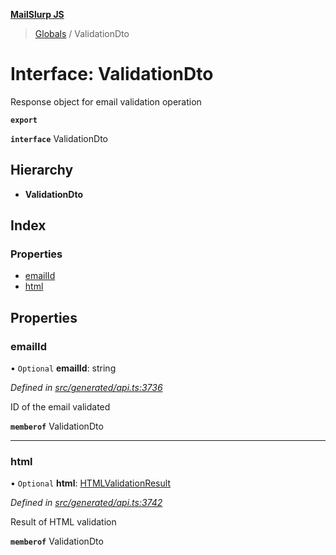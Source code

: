 **[MailSlurp JS](../README.md)**

> [Globals](../README.md) / ValidationDto

# Interface: ValidationDto

Response object for email validation operation

**`export`** 

**`interface`** ValidationDto

## Hierarchy

* **ValidationDto**

## Index

### Properties

* [emailId](validationdto.md#emailid)
* [html](validationdto.md#html)

## Properties

### emailId

• `Optional` **emailId**: string

*Defined in [src/generated/api.ts:3736](https://github.com/mailslurp/mailslurp-client/blob/65d1444/src/generated/api.ts#L3736)*

ID of the email validated

**`memberof`** ValidationDto

___

### html

• `Optional` **html**: [HTMLValidationResult](htmlvalidationresult.md)

*Defined in [src/generated/api.ts:3742](https://github.com/mailslurp/mailslurp-client/blob/65d1444/src/generated/api.ts#L3742)*

Result of HTML validation

**`memberof`** ValidationDto
